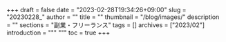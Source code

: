 +++
draft = false
date = "2023-02-28T19:34:26+09:00"
slug = "20230228_"
author = ""
title = ""
thumbnail = "/blog/images/"
description = ""
sections = "副業・フリーランス"
tags = []
archives = ["2023/02"]
introduction = """ """
toc = true
+++
